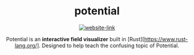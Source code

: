 <div align="center">

# potential

[![website-link][website-badge]][website-link]

Potential is an **interactive field visualizer** built in [Rust][https://www.rust-lang.org/]. Designed to help teach the confusing topic of Potential.

</div>

[website-link]: https://joe-loach.github.io/potential/
[website-badge]: https://img.shields.io/website?down_color=lightgrey&down_message=offline&up_color=green&up_message=online&url=https%3A%2F%2Fjoe-loach.github.io%2Fpotential%2F